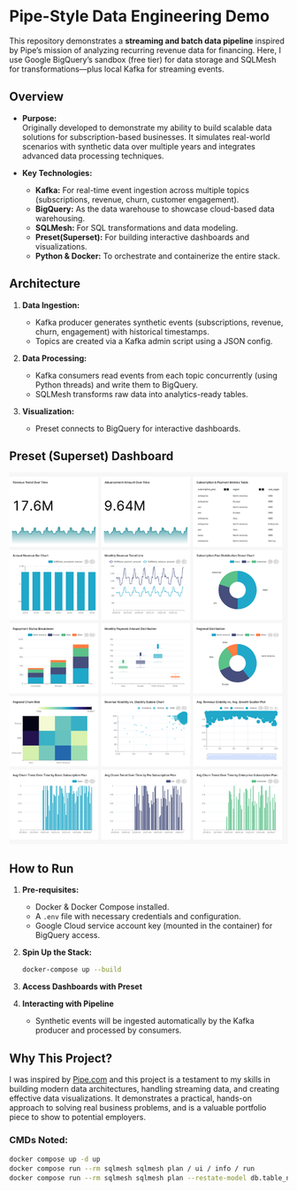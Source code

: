 # Pipe-Style Data Engineering Demo 

This repository demonstrates a **streaming and batch data pipeline** inspired by Pipe’s mission of analyzing recurring revenue data for financing. Here, I use Google BigQuery’s sandbox (free tier) for data storage and SQLMesh for transformations—plus local Kafka for streaming events.

## Overview

- **Purpose:**  
  Originally developed to demonstrate my ability to build scalable data solutions for subscription-based businesses. It simulates real-world scenarios with synthetic data over multiple years and integrates advanced data processing techniques.

- **Key Technologies:**  
  - **Kafka:** For real-time event ingestion across multiple topics (subscriptions, revenue, churn, customer engagement).  
  - **BigQuery:** As the data warehouse to showcase cloud-based data warehousing.  
  - **SQLMesh:** For SQL transformations and data modeling.  
  - **Preset(Superset):** For building interactive dashboards and visualizations.  
  - **Python & Docker:** To orchestrate and containerize the entire stack.

## Architecture

1. **Data Ingestion:**  
   - Kafka producer generates synthetic events (subscriptions, revenue, churn, engagement) with historical timestamps.  
   - Topics are created via a Kafka admin script using a JSON config.

2. **Data Processing:**  
   - Kafka consumers read events from each topic concurrently (using Python threads) and write them to BigQuery.
   - SQLMesh transforms raw data into analytics-ready tables.

3. **Visualization:**  
   - Preset connects to BigQuery for interactive dashboards.


## Preset (Superset) Dashboard
![Dashboard for Pipe Demo Project](images/pipe.png "Pipe Demo Dashboard")

## How to Run

1. **Pre-requisites:**
   - Docker & Docker Compose installed.
   - A `.env` file with necessary credentials and configuration.
   - Google Cloud service account key (mounted in the container) for BigQuery access.
  
2. **Spin Up the Stack:**
   ```bash
   docker-compose up --build

3. **Access Dashboards with Preset**

4. **Interacting with Pipeline**
   - Synthetic events will be ingested automatically by the Kafka producer and processed by consumers.


## Why This Project?

I was inspired by [Pipe.com](https://pipe.com/) and this project is a testament to my skills in building modern data architectures, handling streaming data, and creating effective data visualizations. It demonstrates a practical, hands-on approach to solving real business problems, and is a valuable portfolio piece to show to potential employers.


### CMDs Noted:
```bash
docker compose up -d up
docker compose run --rm sqlmesh sqlmesh plan / ui / info / run
docker compose run --rm sqlmesh sqlmesh plan --restate-model db.table_name -s YYYY-MM-DD -e YYYY-MM-DD 
```